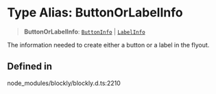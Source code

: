 # Type Alias: ButtonOrLabelInfo

> **ButtonOrLabelInfo**: [`ButtonInfo`](ButtonInfo.md) \| [`LabelInfo`](LabelInfo.md)

The information needed to create either a button or a label in the flyout.

## Defined in

node_modules/blockly/blockly.d.ts:2210
